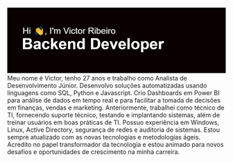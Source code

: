[![MasterHead](header.png)](https://github.com/victoresser)
Meu nome é Victor, tenho 27 anos e trabalho como Analista de Desenvolvimento Júnior. Desenvolvo soluções automatizadas usando linguagens como SQL, Python e Javascript. Crio Dashboards em Power BI para análise de dados em tempo real e para facilitar a tomada de decisões em finanças, vendas e marketing. Anteriormente, trabalhei como técnico de TI, fornecendo suporte técnico, testando e implantando sistemas, além de treinar usuários em boas práticas de TI. Possuo experiência em Windows, Linux, Active Directory, segurança de redes e auditoria de sistemas. Estou sempre atualizado com as novas tecnologias e metodologias ágeis. Acredito no papel transformador da tecnologia e estou animado para novos desafios e oportunidades de crescimento na minha carreira.
